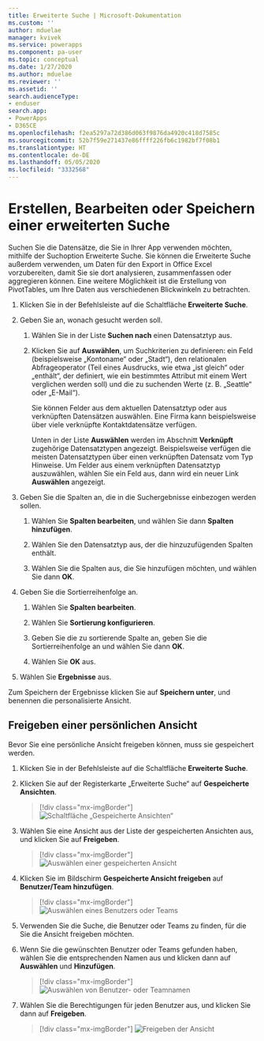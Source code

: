 ```yaml
---
title: Erweiterte Suche | Microsoft-Dokumentation
ms.custom: ''
author: mduelae
manager: kvivek
ms.service: powerapps
ms.component: pa-user
ms.topic: conceptual
ms.date: 1/27/2020
ms.author: mduelae
ms.reviewer: ''
ms.assetid: ''
search.audienceType:
- enduser
search.app:
- PowerApps
- D365CE
ms.openlocfilehash: f2ea5297a72d386d063f9876da4920c418d7585c
ms.sourcegitcommit: 52b7f59e271437e86ffff226fb6c1982bf7f08b1
ms.translationtype: HT
ms.contentlocale: de-DE
ms.lasthandoff: 05/05/2020
ms.locfileid: "3332568"
---
```

# <a name="create-edit-or-save-an-advanced-find-search"></a>Erstellen, Bearbeiten oder Speichern einer erweiterten Suche

Suchen Sie die Datensätze, die Sie in Ihrer App verwenden möchten, mithilfe der Suchoption Erweiterte Suche. Sie können die Erweiterte Suche außerdem verwenden, um Daten für den Export in Office Excel vorzubereiten, damit Sie sie dort analysieren, zusammenfassen oder aggregieren können. Eine weitere Möglichkeit ist die Erstellung von PivotTables, um Ihre Daten aus verschiedenen Blickwinkeln zu betrachten.  

  
1. Klicken Sie in der Befehlsleiste auf die Schaltfläche **Erweiterte Suche**.
  
2. Geben Sie an, wonach gesucht werden soll.  
  
   1.  Wählen Sie in der Liste **Suchen nach** einen Datensatztyp aus.  
  
   2.  Klicken Sie auf **Auswählen**, um Suchkriterien zu definieren: ein Feld (beispielsweise „Kontoname“ oder „Stadt“), den relationalen Abfrageoperator (Teil eines Ausdrucks, wie etwa „ist gleich“ oder „enthält“, der definiert, wie ein bestimmtes Attribut mit einem Wert verglichen werden soll) und die zu suchenden Werte (z. B. „Seattle“ oder „E-Mail“).  
  
       Sie können Felder aus dem aktuellen Datensatztyp oder aus verknüpften Datensätzen auswählen. Eine Firma kann beispielsweise über viele verknüpfte Kontaktdatensätze verfügen.  
  
       Unten in der Liste **Auswählen** werden im Abschnitt **Verknüpft** zugehörige Datensatztypen angezeigt. Beispielsweise verfügen die meisten Datensatztypen über einen verknüpften Datensatz vom Typ Hinweise. Um Felder aus einem verknüpften Datensatztyp auszuwählen, wählen Sie ein Feld aus, dann wird ein neuer Link **Auswählen** angezeigt.  

3. Geben Sie die Spalten an, die in die Suchergebnisse einbezogen werden sollen.  
  
   1.  Wählen Sie **Spalten bearbeiten**, und wählen Sie dann **Spalten hinzufügen**.  
  
   2.  Wählen Sie den Datensatztyp aus, der die hinzuzufügenden Spalten enthält.  
  
   3.  Wählen Sie die Spalten aus, die Sie hinzufügen möchten, und wählen Sie dann **OK**.  
  
4. Geben Sie die Sortierreihenfolge an.  
  
   1.  Wählen Sie **Spalten bearbeiten**.  
  
   2.  Wählen Sie **Sortierung konfigurieren**.  
  
   3.  Geben Sie die zu sortierende Spalte an, geben Sie die Sortierreihenfolge an und wählen Sie dann **OK**.  
  
   4.  Wählen Sie **OK** aus.  
  
5. Wählen Sie **Ergebnisse** aus.

Zum Speichern der Ergebnisse klicken Sie auf **Speichern unter**, und benennen die personalisierte Ansicht. 


## <a name="share-a-personal-view"></a>Freigeben einer persönlichen Ansicht

Bevor Sie eine persönliche Ansicht freigeben können, muss sie gespeichert werden.

1. Klicken Sie in der Befehlsleiste auf die Schaltfläche **Erweiterte Suche**.
2. Klicken Sie auf der Registerkarte „Erweiterte Suche“ auf **Gespeicherte Ansichten**.

   > [!div class="mx-imgBorder"] 
   > ![Schaltfläche „Gespeicherte Ansichten“](media/saved_views_1.png "Schaltfläche „Gespeicherte Ansichten“")
   
3. Wählen Sie eine Ansicht aus der Liste der gespeicherten Ansichten aus, und klicken Sie auf **Freigeben**.

   > [!div class="mx-imgBorder"] 
   > ![Auswählen einer gespeicherten Ansicht](media/saved_views_2.png "Auswählen einer gespeicherten Ansicht")
   
4. Klicken Sie im Bildschirm **Gespeicherte Ansicht freigeben** auf **Benutzer/Team hinzufügen**.

   > [!div class="mx-imgBorder"] 
   > ![Auswählen eines Benutzers oder Teams](media/saved_views_3.png "Auswählen eines Benutzers oder Teams")


5. Verwenden Sie die Suche, die Benutzer oder Teams zu finden, für die Sie die Ansicht freigeben möchten.
6. Wenn Sie die gewünschten Benutzer oder Teams gefunden haben, wählen Sie die entsprechenden Namen aus und klicken dann auf **Auswählen** und **Hinzufügen**.

   > [!div class="mx-imgBorder"] 
   > ![Auswählen von Benutzer- oder Teamnamen](media/saved_views_4.png "Auswählen von Benutzer- oder Teamnamen")
    
7. Wählen Sie die Berechtigungen für jeden Benutzer aus, und klicken Sie dann auf **Freigeben**.

   > [!div class="mx-imgBorder"] 
   > ![Freigeben der Ansicht](media/saved_views_5.png "Auswählen von „Freigeben“ zur Freigabe der Ansicht")

